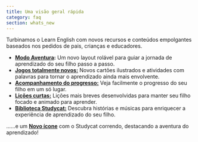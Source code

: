 ```yaml
---
title: Uma visão geral rápida
category: faq
section: whats_new
---
```

Turbinamos o Learn English com novos recursos e conteúdos empolgantes baseados nos pedidos de pais, crianças e educadores.

* **[Modo Aventura](https://help.studycat.com/hc/en-us/articles/40395054430233):** Um novo layout rolável para guiar a jornada de aprendizado do seu filho passo a passo.
* [**Jogos totalmente novos:**](https://help.studycat.com/hc/en-us/articles/40396868059161) Novos cartões ilustrados e atividades com palavras para tornar o aprendizado ainda mais envolvente.
* [**Acompanhamento do progresso:**](https://help.studycat.com/hc/en-us/articles/40392093954585) Veja facilmente o progresso do seu filho em um só lugar.
* [**Lições curtas:**](https://help.studycat.com/hc/en-us/articles/40395054430233) Lições mais breves desenvolvidas para manter seu filho focado e animado para aprender.
* [**Biblioteca Studycat:**](https://help.studycat.com/hc/en-us/articles/40392018677401) Descubra histórias e músicas para enriquecer a experiência de aprendizado do seu filho.

......e um [**Novo ícone**](https://help.studycat.com/hc/en-us/articles/40378210072217) com o Studycat correndo, destacando a aventura do aprendizado!